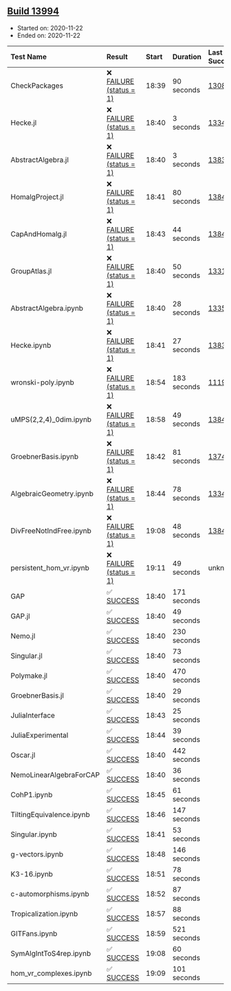 ## [Build 13994](https://oscarci.mathematik.uni-kl.de/job/oscar/13994/)

* Started on: 2020-11-22
* Ended on: 2020-11-22

| Test Name    | Result | Start | Duration | Last Success | First Failure |
|:-------------|:-------|:------|:---------|:-------------|:--------------|
| CheckPackages | ❌ [FAILURE (status = 1)](https://oscarci.mathematik.uni-kl.de/job/oscar/13994/artifact/logs/build-13994/CheckPackages.log) | 18:39 | 90 seconds | [13085](https://oscarci.mathematik.uni-kl.de/job/oscar/13085/) | [13086](https://oscarci.mathematik.uni-kl.de/job/oscar/13086/) |
| Hecke.jl | ❌ [FAILURE (status = 1)](https://oscarci.mathematik.uni-kl.de/job/oscar/13994/artifact/logs/build-13994/Hecke.jl.log) | 18:40 | 3 seconds | [13341](https://oscarci.mathematik.uni-kl.de/job/oscar/13341/) | [13342](https://oscarci.mathematik.uni-kl.de/job/oscar/13342/) |
| AbstractAlgebra.jl | ❌ [FAILURE (status = 1)](https://oscarci.mathematik.uni-kl.de/job/oscar/13994/artifact/logs/build-13994/AbstractAlgebra.jl.log) | 18:40 | 3 seconds | [13837](https://oscarci.mathematik.uni-kl.de/job/oscar/13837/) | [13838](https://oscarci.mathematik.uni-kl.de/job/oscar/13838/) |
| HomalgProject.jl | ❌ [FAILURE (status = 1)](https://oscarci.mathematik.uni-kl.de/job/oscar/13994/artifact/logs/build-13994/HomalgProject.jl.log) | 18:41 | 80 seconds | [13845](https://oscarci.mathematik.uni-kl.de/job/oscar/13845/) | [13846](https://oscarci.mathematik.uni-kl.de/job/oscar/13846/) |
| CapAndHomalg.jl | ❌ [FAILURE (status = 1)](https://oscarci.mathematik.uni-kl.de/job/oscar/13994/artifact/logs/build-13994/CapAndHomalg.jl.log) | 18:43 | 44 seconds | [13845](https://oscarci.mathematik.uni-kl.de/job/oscar/13845/) | [13846](https://oscarci.mathematik.uni-kl.de/job/oscar/13846/) |
| GroupAtlas.jl | ❌ [FAILURE (status = 1)](https://oscarci.mathematik.uni-kl.de/job/oscar/13994/artifact/logs/build-13994/GroupAtlas.jl.log) | 18:40 | 50 seconds | [13311](https://oscarci.mathematik.uni-kl.de/job/oscar/13311/) | [13312](https://oscarci.mathematik.uni-kl.de/job/oscar/13312/) |
| AbstractAlgebra.ipynb | ❌ [FAILURE (status = 1)](https://oscarci.mathematik.uni-kl.de/job/oscar/13994/artifact/logs/build-13994/AbstractAlgebra.ipynb.log) | 18:40 | 28 seconds | [13355](https://oscarci.mathematik.uni-kl.de/job/oscar/13355/) | [13356](https://oscarci.mathematik.uni-kl.de/job/oscar/13356/) |
| Hecke.ipynb | ❌ [FAILURE (status = 1)](https://oscarci.mathematik.uni-kl.de/job/oscar/13994/artifact/logs/build-13994/Hecke.ipynb.log) | 18:41 | 27 seconds | [13837](https://oscarci.mathematik.uni-kl.de/job/oscar/13837/) | [13838](https://oscarci.mathematik.uni-kl.de/job/oscar/13838/) |
| wronski-poly.ipynb | ❌ [FAILURE (status = 1)](https://oscarci.mathematik.uni-kl.de/job/oscar/13994/artifact/logs/build-13994/wronski-poly.ipynb.log) | 18:54 | 183 seconds | [11192](https://oscarci.mathematik.uni-kl.de/job/oscar/11192/) | [11193](https://oscarci.mathematik.uni-kl.de/job/oscar/11193/) |
| uMPS(2,2,4)_0dim.ipynb | ❌ [FAILURE (status = 1)](https://oscarci.mathematik.uni-kl.de/job/oscar/13994/artifact/logs/build-13994/uMPS-2-2-4-_0dim.ipynb.log) | 18:58 | 49 seconds | [13841](https://oscarci.mathematik.uni-kl.de/job/oscar/13841/) | [13842](https://oscarci.mathematik.uni-kl.de/job/oscar/13842/) |
| GroebnerBasis.ipynb | ❌ [FAILURE (status = 1)](https://oscarci.mathematik.uni-kl.de/job/oscar/13994/artifact/logs/build-13994/GroebnerBasis.ipynb.log) | 18:42 | 81 seconds | [13748](https://oscarci.mathematik.uni-kl.de/job/oscar/13748/) | [13749](https://oscarci.mathematik.uni-kl.de/job/oscar/13749/) |
| AlgebraicGeometry.ipynb | ❌ [FAILURE (status = 1)](https://oscarci.mathematik.uni-kl.de/job/oscar/13994/artifact/logs/build-13994/AlgebraicGeometry.ipynb.log) | 18:44 | 78 seconds | [13341](https://oscarci.mathematik.uni-kl.de/job/oscar/13341/) | [13342](https://oscarci.mathematik.uni-kl.de/job/oscar/13342/) |
| DivFreeNotIndFree.ipynb | ❌ [FAILURE (status = 1)](https://oscarci.mathematik.uni-kl.de/job/oscar/13994/artifact/logs/build-13994/DivFreeNotIndFree.ipynb.log) | 19:08 | 48 seconds | [13845](https://oscarci.mathematik.uni-kl.de/job/oscar/13845/) | [13846](https://oscarci.mathematik.uni-kl.de/job/oscar/13846/) |
| persistent_hom_vr.ipynb | ❌ [FAILURE (status = 1)](https://oscarci.mathematik.uni-kl.de/job/oscar/13994/artifact/logs/build-13994/persistent_hom_vr.ipynb.log) | 19:11 | 49 seconds | unknown | unknown |
| GAP | ✅ [SUCCESS](https://oscarci.mathematik.uni-kl.de/job/oscar/13994/artifact/logs/build-13994/GAP.log) | 18:40 | 171 seconds |  |  |
| GAP.jl | ✅ [SUCCESS](https://oscarci.mathematik.uni-kl.de/job/oscar/13994/artifact/logs/build-13994/GAP.jl.log) | 18:40 | 49 seconds |  |  |
| Nemo.jl | ✅ [SUCCESS](https://oscarci.mathematik.uni-kl.de/job/oscar/13994/artifact/logs/build-13994/Nemo.jl.log) | 18:40 | 230 seconds |  |  |
| Singular.jl | ✅ [SUCCESS](https://oscarci.mathematik.uni-kl.de/job/oscar/13994/artifact/logs/build-13994/Singular.jl.log) | 18:40 | 73 seconds |  |  |
| Polymake.jl | ✅ [SUCCESS](https://oscarci.mathematik.uni-kl.de/job/oscar/13994/artifact/logs/build-13994/Polymake.jl.log) | 18:40 | 470 seconds |  |  |
| GroebnerBasis.jl | ✅ [SUCCESS](https://oscarci.mathematik.uni-kl.de/job/oscar/13994/artifact/logs/build-13994/GroebnerBasis.jl.log) | 18:40 | 29 seconds |  |  |
| JuliaInterface | ✅ [SUCCESS](https://oscarci.mathematik.uni-kl.de/job/oscar/13994/artifact/logs/build-13994/JuliaInterface.log) | 18:43 | 25 seconds |  |  |
| JuliaExperimental | ✅ [SUCCESS](https://oscarci.mathematik.uni-kl.de/job/oscar/13994/artifact/logs/build-13994/JuliaExperimental.log) | 18:44 | 39 seconds |  |  |
| Oscar.jl | ✅ [SUCCESS](https://oscarci.mathematik.uni-kl.de/job/oscar/13994/artifact/logs/build-13994/Oscar.jl.log) | 18:40 | 442 seconds |  |  |
| NemoLinearAlgebraForCAP | ✅ [SUCCESS](https://oscarci.mathematik.uni-kl.de/job/oscar/13994/artifact/logs/build-13994/NemoLinearAlgebraForCAP.log) | 18:40 | 36 seconds |  |  |
| CohP1.ipynb | ✅ [SUCCESS](https://oscarci.mathematik.uni-kl.de/job/oscar/13994/artifact/logs/build-13994/CohP1.ipynb.log) | 18:45 | 61 seconds |  |  |
| TiltingEquivalence.ipynb | ✅ [SUCCESS](https://oscarci.mathematik.uni-kl.de/job/oscar/13994/artifact/logs/build-13994/TiltingEquivalence.ipynb.log) | 18:46 | 147 seconds |  |  |
| Singular.ipynb | ✅ [SUCCESS](https://oscarci.mathematik.uni-kl.de/job/oscar/13994/artifact/logs/build-13994/Singular.ipynb.log) | 18:41 | 53 seconds |  |  |
| g-vectors.ipynb | ✅ [SUCCESS](https://oscarci.mathematik.uni-kl.de/job/oscar/13994/artifact/logs/build-13994/g-vectors.ipynb.log) | 18:48 | 146 seconds |  |  |
| K3-16.ipynb | ✅ [SUCCESS](https://oscarci.mathematik.uni-kl.de/job/oscar/13994/artifact/logs/build-13994/K3-16.ipynb.log) | 18:51 | 78 seconds |  |  |
| c-automorphisms.ipynb | ✅ [SUCCESS](https://oscarci.mathematik.uni-kl.de/job/oscar/13994/artifact/logs/build-13994/c-automorphisms.ipynb.log) | 18:52 | 87 seconds |  |  |
| Tropicalization.ipynb | ✅ [SUCCESS](https://oscarci.mathematik.uni-kl.de/job/oscar/13994/artifact/logs/build-13994/Tropicalization.ipynb.log) | 18:57 | 88 seconds |  |  |
| GITFans.ipynb | ✅ [SUCCESS](https://oscarci.mathematik.uni-kl.de/job/oscar/13994/artifact/logs/build-13994/GITFans.ipynb.log) | 18:59 | 521 seconds |  |  |
| SymAlgIntToS4rep.ipynb | ✅ [SUCCESS](https://oscarci.mathematik.uni-kl.de/job/oscar/13994/artifact/logs/build-13994/SymAlgIntToS4rep.ipynb.log) | 19:08 | 60 seconds |  |  |
| hom_vr_complexes.ipynb | ✅ [SUCCESS](https://oscarci.mathematik.uni-kl.de/job/oscar/13994/artifact/logs/build-13994/hom_vr_complexes.ipynb.log) | 19:09 | 101 seconds |  |  |
